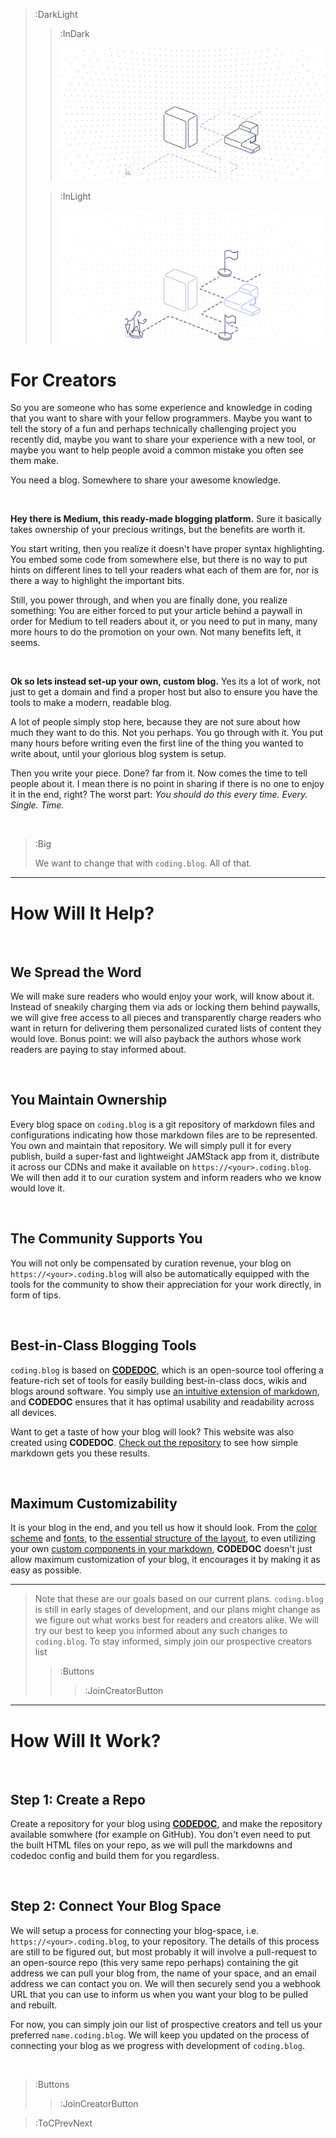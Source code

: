 > :DarkLight
> > :InDark
> >
> > ![Banner](/img/figure4-dark.svg)
>
> > :InLight
> >
> > ![Banner](/img/figure4.svg)

# For Creators

So you are someone who has some experience and knowledge in coding that you want to share with
your fellow programmers. Maybe you want to tell the story of a fun and perhaps technically
challenging project you recently did, maybe you want to share your experience with a new tool,
or maybe you want to help people avoid a common mistake you often see them make.

You need a blog. Somewhere to share your awesome knowledge.

<br>

**Hey there is Medium, this ready-made blogging platform.** Sure it basically
takes ownership of your precious writings, but the benefits are worth it.

You start writing, then you realize it doesn't have proper syntax highlighting. 
You embed some code from somewhere else, but there is no way to put hints on different 
lines to tell your readers what each of them are for, nor is there a way to highlight the 
important bits. 

Still, you power through, and when you are finally done, you realize something: 
You are either forced to put your article behind a paywall in order for Medium to tell readers 
about it, or you need to put in many, many more hours to do the promotion on your own.
Not many benefits left, it seems.

<br>

**Ok so lets instead set-up your own, custom blog.** Yes its a lot of work, not just
to get a domain and find a proper host but also to ensure you have the tools to make a modern,
readable blog.

A lot of people simply stop here, because they are not sure about how much they want to
do this. Not you perhaps. You go through with it. You put many hours before writing even the
first line of the thing you wanted to write about, until your glorious blog system is setup.

Then you write your piece. Done? far from it. Now comes the time to tell people about
it. I mean there is no point in sharing if there is no one to enjoy it in the end, right?
The worst part: _You should do this every time. Every. Single. Time._

<br>

> :Big
>
> We want to change that with `coding.blog`. All of that.

---

# How Will It Help?

<br>

## We Spread the Word

We will make sure readers who would enjoy your work, will know about it. Instead of sneakily
charging them via ads or locking them behind paywalls, we will give free access to all pieces
and transparently charge readers who want in return for delivering them personalized curated lists 
of content they would love. Bonus point: we will also payback the authors whose work readers
are paying to stay informed about.

<br>

## You Maintain Ownership

Every blog space on `coding.blog` is a git repository of markdown files and configurations
indicating how those markdown files are to be represented. You own and maintain that repository.
We will simply pull it for every publish, build a super-fast and lightweight JAMStack app from
it, distribute it across our CDNs and make it available on `https://<your>.coding.blog`. We will
then add it to our curation system and inform readers who we know would love it.

<br>

## The Community Supports You

You will not only be compensated by curation revenue, 
your blog on `https://<your>.coding.blog` will also be automatically equipped with the 
tools for the community to show their appreciation for your work directly, 
in form of tips.

<br>

## Best-in-Class Blogging Tools

`coding.blog` is based on [**CODEDOC**](https://codedoc.cc), which is an open-source tool offering
a feature-rich set of tools for easily building best-in-class docs, wikis and blogs around software.
You simply use [an intuitive extension of markdown](https://codedoc.cc/docs/markdown/overview),
and **CODEDOC** ensures that it has optimal usability and readability across all devices.

Want to get a taste of how your blog will look? This website was also created using **CODEDOC**.
[Check out the repository](https://github.com/CONNECT-platform/coding-blog) to see how simple
markdown gets you these results.

<br>

## Maximum Customizability

It is your blog in the end, and you tell us how it should look. From the [color scheme](https://codedoc.cc/docs/theme) 
and [fonts](https://codedoc.cc/docs/config/page#fonts),
to [the essential structure of the layout](https://codedoc.cc/docs/customization/overview), to even utilizing
your own [custom components in your markdown](https://codedoc.cc/docs/markdown/custom-components),
**CODEDOC** doesn't just allow maximum customization of your blog, it encourages it by making it as easy
as possible.

---

> Note that these are our goals based on our current plans. `coding.blog` is still in early stages
> of development, and our plans might change as we figure out what works best for readers and creators
> alike. We will try our best to keep you informed about any such changes to `coding.blog`. To stay informed,
> simply join our prospective creators list
>
> > :Buttons
> > > :JoinCreatorButton

---

# How Will It Work?

<br>

## Step 1: Create a Repo

Create a repository for your blog using [**CODEDOC**](https://codedoc.cc), and make the repository available somwhere
(for example on GitHub). You don't even need to put the built HTML files on your repo, as we will pull
the markdowns and codedoc config and build them for you regardless.

<br>

## Step 2: Connect Your Blog Space

We will setup a process for connecting your blog-space, i.e. `https://<your>.coding.blog`, to your repository.
The details of this process are still to be figured out, but most probably it will involve a pull-request
to an open-source repo (this very same repo perhaps) containing the git address we can pull your blog from,
the name of your space, and an email address we can contact you on. We will then securely send you a webhook
URL that you can use to inform us when you want your blog to be pulled and rebuilt.

For now, you can simply join our list of prospective creators and tell us your preferred `name.coding.blog`.
We will keep you updated on the process of connecting your blog as we progress with development of `coding.blog`.

<br>

> :Buttons
> > :JoinCreatorButton

> :ToCPrevNext